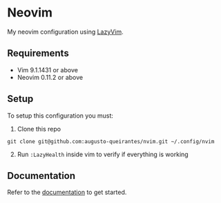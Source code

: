 # Neovim

My neovim configuration using [LazyVim](https://github.com/LazyVim/LazyVim).

## Requirements

- Vim 9.1.1431 or above
- Neovim 0.11.2 or above

## Setup

To setup this configuration you must:

1. Clone this repo

```
git clone git@github.com:augusto-queirantes/nvim.git ~/.config/nvim
```

2. Run `:LazyHealth` inside vim to verify if everything is working

## Documentation

Refer to the [documentation](https://lazyvim.github.io/installation) to get started.
